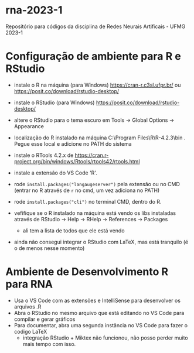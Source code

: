 # rna-2023-1
Repositório para códigos da disciplina de Redes Neurais Artificais - UFMG 2023-1

# Configuração de ambiente para R e RStudio

- instale o R na máquina (para Windows) https://cran-r.c3sl.ufpr.br/ ou https://posit.co/download/rstudio-desktop/
- instale o RStudio (para Windows) https://posit.co/download/rstudio-desktop/
- altere o RStudio para o tema escuro em Tools -> Global Options -> Appearance
- localização do R instalado na máquina C:\Program Files\R\R-4.2.3\bin . Pegue esse local e adicione no PATH do sistema
- instale o RTools 4.2.x de https://cran.r-project.org/bin/windows/Rtools/rtools42/rtools.html 
- instale a extensão do VS Code 'R'.
- rode `install.packages("langaugeserver")` pela extensão ou no CMD (entrar no R através de `r` no cmd, um vez adiciona no PATH)
- rode `install.packages("cli")` no terminal CMD, dentro do R.
- vefifique se o R instalado na máquina está vendo os libs instaladas através de RStudio -> Help -> RHelp -> References -> Packages
    - ali tem a lista de todos que ele está vendo

- ainda não consegui integrar o RStudio com LaTeX, mas está tranquilo (é o de menos nesse momento)

# Ambiente de Desenvolvimento R para RNA

- Usa o VS Code com as extensões e IntelliSense para desenvolver os arquivos .R
- Abra o RStudio no mesmo arquivo que está editando no VS Code para compilar e gerar gráficos
- Para documentar, abra uma segunda instância no VS Code para fazer o codigo LaTeX
    - integração RStudio + Miktex não funcionou, não posso perder muito mais tempo com isso.
